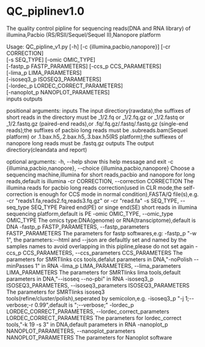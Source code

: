 # QC_piplinev1.0
The quality control pipline for sequencing reads(DNA and RNA library) of illumina,Pacbio (RS/RSII/Sequel/Sequel II),Nanopore platform

Usage: QC_pipline_v1.py [-h] [-c {illumina,pacbio,nanopore}] [-cr CORRECTION]  
                        [-s SEQ_TYPE] [-omic OMIC_TYPE]  
                        [-fastp_p FASTP_PARAMETERS] [-ccs_p CCS_PARAMETERS]  
                        [-lima_p LIMA_PARAMETERS]  
                        [-isoseq3_p ISOSEQ3_PARAMETERS]  
                        [-lordec_p LORDEC_CORRECT_PARAMETERS]  
                        [-nanoplot_p NANOPLOT_PARAMETERS]  
                        inputs outputs  

positional arguments:
  inputs                The input directiory(rawdata),the suffixes of short
                        reads in the directory must be _1/2.fq or _1/2.fq.gz
                        or _1/2.fastq or _1/2.fastq.gz (paired-end reads),or
                        .fq/.fq.gz/.fastq/.fastq.gz (single-end reads);the
                        suffixes of pacbio long reads must be
                        .subreads.bam(Sequel platform) or
                        .1.bax.h5,.2.bax.h5,.3.bax.h5(RS platform);the
                        suffiexes of nanopore long reads must be .fastq.gz
  outputs               The output directiory(cleandata and report)

optional arguments:
  -h, --help            show this help message and exit
  -c {illumina,pacbio,nanopore}, --choice {illumina,pacbio,nanopore}
                        Choose a sequencing machine,illumina for short
                        reads,pacbio and nanopore for long reads,default is
                        illumina
  -cr CORRECTION, --correction CORRECTION
                        The illumina reads for pacbio long reads
                        correction(used in CLR mode,the self-correction is
                        enough for CCS mode in normal condition),FASTA/Q
                        file(s),e.g. -cr "reads1.fa,reads2.fq,reads3.fq.gz" or
                        -cr "read.fa"
  -s SEQ_TYPE, --seq_type SEQ_TYPE
                        Paired end(PE) or singe end(SE) short reads in
                        illumina sequencing platform,default is PE
  -omic OMIC_TYPE, --omic_type OMIC_TYPE
                        The omics type:DNA(genome) or
                        RNA(transciptome),default is DNA
  -fastp_p FASTP_PARAMETERS, --fastp_parameters FASTP_PARAMETERS
                        The parameters for fastp softwares,e.g: -fastp_p "-w
                        1", the parameters:--html and --json are defaultly set
                        and named by the samples names to avoid overlapping in
                        this pipline,please do not set again
  -ccs_p CCS_PARAMETERS, --ccs_parameters CCS_PARAMETERS
                        The parameters for SMRTlinks ccs tools,defalut
                        parameters in DNA,"-noPolish --minPasses 1" in RNA
  -lima_p LIMA_PARAMETERS, --lima_parameters LIMA_PARAMETERS
                        The parameters for SMRTlinks lima tools,default
                        parameters in DNA,"--isoseq --no-pbi" in RNA
  -isoseq3_p ISOSEQ3_PARAMETERS, --isoseq3_parameters ISOSEQ3_PARAMETERS
                        The parameters for SMRTlinks isoseq3
                        tools(refine/cluster/polish),seperated by
                        semicolon,e.g. -isoseq3_p "-j 1;--verbose;-r
                        0.99",default is ";--verbose;"
  -lordec_p LORDEC_CORRECT_PARAMETERS, --lordec_correct_parameters LORDEC_CORRECT_PARAMETERS
                        The parameters for lordec_correct tools,"-k 19 -s 3"
                        in DNA,default parameters in RNA
  -nanoplot_p NANOPLOT_PARAMETERS, --nanoplot_parameters NANOPLOT_PARAMETERS
                        The parameters for Nanoplot software
